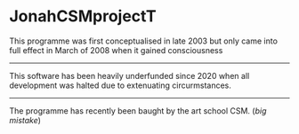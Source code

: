 # JonahCSMprojectT

This programme was first conceptualised in late 2003 but only came into full effect in March of 2008 when it gained consciousness

---

This software has been heavily underfunded since 2020 when all development was halted due to extenuating circurmstances.

---

The programme has recently been baught by the art school CSM. (*big mistake*)
